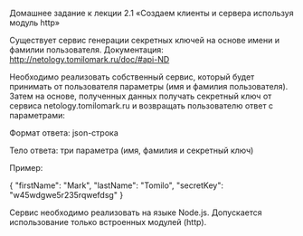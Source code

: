 Домашнее задание к лекции 2.1 «Создаем клиенты и сервера используя модуль http»

Существует сервис генерации секретных ключей на основе имени и фамилии пользователя. Документация: http://netology.tomilomark.ru/doc/#api-ND

Необходимо реализовать собственный сервис, который будет принимать от пользователя параметры (имя и фамилия пользователя). Затем на основе, полученных данных получать секретный ключ от сервиса netology.tomilomark.ru и возвращать пользователю ответ с параметрами:

Формат ответа: json-строка

Тело ответа: три параметра (имя, фамилия и секретный ключ)

Пример:


{
  "firstName": "Mark",
  "lastName": "Tomilo",
  "secretKey": "w45wdgwe5r235rqwefdsg"
}
  
Сервис необходимо реализовать на языке Node.js. Допускается использование только встроенных модулей (http).